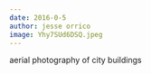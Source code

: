 ```yaml
---
date: 2016-0-5
author: jesse orrico
image: Yhy7SUd6DSQ.jpeg
---
```

aerial photography of city buildings